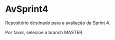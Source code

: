# AvSprint4
Repositório destinado para a avaliação da Sprint 4.

Por favor, selecioe a branch MASTER.
